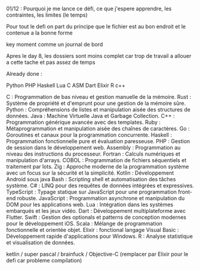 01/12 : Pourquoi je me lance ce défi, ce que j'espere apprendre, les contraintes, les limites (le temps)

Pour tout le defi on part du principe que le fichier est au bon endroit et le contenue a la bonne forme

key moment comme un journal de bord

Apres le day 8, les dossiers sont moins complet car trop de travail a allouer a cette tache et pas
assez de temps

Already done :

Python
PHP
Haskell
Lua
C
ASM
Dart
Elixir
R
c++


C : Programmation de bas niveau et gestion manuelle de la mémoire.
Rust : Système de propriété et d'emprunt pour une gestion de la mémoire sûre.
Python : Compréhensions de listes et manipulation aisée des structures de données.
Java : Machine Virtuelle Java et Garbage Collection.
C++ : Programmation générique avancée avec des templates.
Ruby : Métaprogrammation et manipulation aisée des chaînes de caractères.
Go : Goroutines et canaux pour la programmation concurrente.
Haskell : Programmation fonctionnelle pure et évaluation paresseuse.
PHP : Gestion de session dans le développement web.
Assembly : Programmation au niveau des instructions du processeur.
Fortran : Calculs numériques et manipulation d'arrays.
COBOL : Programmation de fichiers séquentiels et traitement par lots.
Zig : Approche moderne de la programmation système avec un focus sur la sécurité et la simplicité.
Kotlin : Développement Android sous java
Bash : Scripting shell et automatisation des tâches système.
C# : LINQ pour des requêtes de données intégrées et expressives.
TypeScript : Typage statique sur JavaScript pour une programmation front-end robuste.
JavaScript : Programmation asynchrone et manipulation du DOM pour les applications web.
Lua : Intégration dans les systèmes embarqués et les jeux vidéo.
Dart : Développement multiplateforme avec Flutter.
Swift : Gestion des optionals et patterns de conception modernes pour le développement iOS.
Scala : Mélange de programmation fonctionnelle et orientée objet.
Elixir : fonctional langage
Visual Basic : Développement rapide d'applications pour Windows.
R : Analyse statistique et visualisation de données.

ketlin / super pascal / brainfuck / Objective-C (remplacer par Elixir pour le
												defi car probleme compilation)
